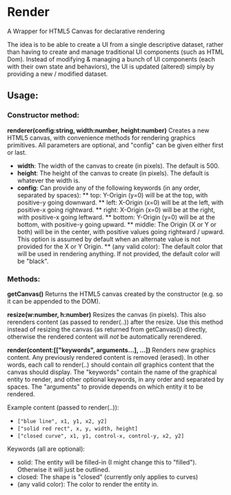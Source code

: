 # Render
A Wrapper for HTML5 Canvas for declarative rendering

The idea is to be able to create a UI from a single descriptive dataset, rather than having to create and manage traditional UI components (such as HTML Dom). Instead of modifying & managing a bunch of UI components (each with their own state and behaviors), the UI is updated (altered) simply by providing a new / modified dataset.

## Usage:

### Constructor method:

**renderer(config:string, width:number, height:number)**
Creates a new HTML5 canvas, with convenience methods for rendering graphics primitives. All parameters are optional, and "config" can be given either first or last.
* **width**: The width of the canvas to create (in pixels). The default is 500.
* **height**: The height of the canvas to create (in pixels). The default is whatever the width is.
* **config**: Can provide any of the following keywords (in any order, separated by spaces):
** top: Y-Origin (y=0) will be at the top, with positive-y going downward.
** left: X-Origin (x=0) will be at the left, with positive-x going rightward.
** right: X-Origin (x=0) will be at the right, with positive-x going leftward.
** bottom: Y-Origin (y=0) will be at the bottom, with positive-y going upward.
** middle: The Origin (X or Y or both) will be in the center, with positive values going rightward / upward. This option is assumed by default when an alternate value is not provided for the X or Y Origin.
** (any valid color): The default color that will be used in rendering anything. If not provided, the default color will be "black".

### Methods:

**getCanvas()**
Returns the HTML5 canvas created by the constructor (e.g. so it can be appended to the DOM).

**resize(w:number, h:number)**
Resizes the canvas (in pixels). This also rerenders content (as passed to render(..)) after the resize. Use this method instead of resizing the canvas (as returned from getCanvas()) directly, otherwise the rendered content will *not* be automatically rerendered.

**render(content:[["keywords", arguments...], ...])**
Renders new graphics content. Any previously rendered content is removed (erased). In other words, each call to render(..) should contain *all* graphics content that the canvas should display. The "keywords" contain the name of the graphical entity to render, and other optional keywords, in any order and separated by spaces. The "arguments" to provide depends on which entity it to be rendered.

Example content (passed to render(..)):
* `["blue line", x1, y1, x2, y2]`
* `["solid red rect", x, y, width, height]`
* `["closed curve", x1, y1, control-x, control-y, x2, y2]`

Keywords (all are optional):
* solid: The entity will be filled-in (I might change this to "filled"). Otherwise it will just be outlined.
* closed: The shape is "closed" (currently only applies to curves)
* (any valid color): The color to render the entity in.

